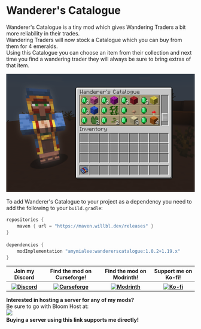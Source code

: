 # Wanderer's Catalogue
Wanderer's Catalogue is a tiny mod which gives Wandering Traders a bit more reliability in their trades.  
Wandering Traders will now stock a Catalogue which you can buy from them for 4 emeralds.  
Using this Catalogue you can choose an item from their collection and next time you find a wandering trader they will always be sure to bring extras of that item.  

<img src="https://github.com/AmyMialeeMods/wanderers-catalogue/raw/main/assets/catalogue.png" alt="Using The Catalogue.">  

To add Wanderer's Catalogue to your project as a dependency you need to add the following to your `build.gradle`:
```gradle
repositories {
	maven { url = "https://maven.willbl.dev/releases" }
}

dependencies {
	modImplementation "amymialee:wandererscatalogue:1.0.2+1.19.x"
}
```

<table align="center">
    <tr>
        <th><b>Join my Discord</b></th>
        <th><b>Find the mod on Curseforge!</b></th>
        <th><b>Find the mod on Modrinth!</b></th>
        <th><b>Support me on Ko-fi!</b></th>
    </tr>
    <tr>
        <th>
            <a href="http://discord.amymialee.xyz">
                <img src="https://cdn.discordapp.com/attachments/793182374410059887/924000460292104282/3437c10597c1526c3dbd98c737c2bcae.svg" width="150" height="150" alt="Discord">
            </a>
        </th>
        <th>
            <a href="https://www.curseforge.com/minecraft/mc-mods/wanderers-catalogue">
                <img src="https://cdn.discordapp.com/attachments/793182374410059887/923990008543711282/anvil.svg" width="150" height="150" alt="Curseforge">
            </a>
        </th>
        <th>
            <a href="https://modrinth.com/mod/wanderers-catalogue">
                <img src="https://docs.modrinth.com/img/logo.svg" width="150" height="150" alt="Modrinth">
            </a>
        </th>
        <th>
            <a href="http://kofi.amymialee.xyz">
                <img src="https://storage.ko-fi.com/cdn/kofi_stroke_cup.svg" width="150" height="150" alt="Ko-fi">
            </a>
        </th>
    </tr>
</table>

<b>Interested in hosting a server for any of my mods?</b>  
Be sure to go with Bloom Host at:  
<a href="http://bloom.amymialee.xyz">
<img src="https://i.imgur.com/h4556XW.gif">
</a>  
<b>Buying a server using this link supports me directly!</b>